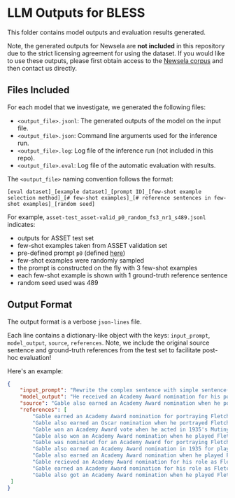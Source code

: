 # LLM Outputs for BLESS

This folder contains model outputs and evaluation results generated.

Note, the generated outputs for Newsela are **not included** in this repository due to the strict licensing agreement for using the dataset. If you would like to use these outputs, please first obtain access to the [Newsela corpus](https://newsela.com/data/) and then contact us directly.

## Files Included

For each model that we investigate, we generated the following files:

- `<output_file>.jsonl`: The generated outputs of the model on the input file.
- `<output_file>.json`: Command line arguments used for the inference run.
- `<output_file>.log`: Log file of the inference run (not included in this repo).
- `<output_file>.eval`: Log file of the automatic evaluation with results.

The `<output_file>` naming convention follows the format:

```
[eval dataset]_[example dataset]_[prompt ID]_[few-shot example selection method]_[# few-shot examples]_[# reference sentences in few-shot examples]_[random seed]
```

For example, `asset-test_asset-valid_p0_random_fs3_nr1_s489.jsonl` indicates:

- outputs for ASSET test set
- few-shot examples taken from ASSET validation set
- pre-defined prompt `p0` (defined [here](https://github.com/tannonk/llm_inference/blob/main/prompts/p0.json))
- few-shot examples were randomly sampled
- the prompt is constructed on the fly with 3 few-shot examples
- each few-shot example is shown with 1 ground-truth reference sentence
- random seed used was 489

## Output Format

The output format is a verbose `json-lines` file.

Each line contains a dictionary-like object with the keys: `input_prompt`, `model_output`, `source`, `references`. Note, we include the original source sentence and ground-truth references from the test set to facilitate post-hoc evaluation!

Here's an example:

```json
{
    "input_prompt": "Rewrite the complex sentence with simple sentence(s). Keep the meaning same, but make it simpler.\n\nComplex: This may be seen in the demand to remove the chief of staff of the Austrian Army, Alfred Jansa, from his position in January 1938.\nSimple: There was a demand to remove the Austrian Army chief of staff from office in 1938. His name was Alfred Jansa.\n\nComplex: Oxnard is the largest city in Ventura County, California in terms of population.\nSimple: Oxnard is the most populated city in Ventura County, California.\n\nComplex: 1263 - The chieftains of the eastern part of Iceland become the last to pledge fealty to the Norwegian king, bringing a more complete end to the Icelandic Commonwealth and the Icelandic civil war.\nSimple: The leaders of the eastern part of Iceland become the last to pledge loyalty to the Norwegian king, bringing a more complete end to the Icelandic Commonwealth and the Icelandic civil war.\n\nComplex: Gable also earned an Academy Award nomination when he portrayed Fletcher Christian in 1935's Mutiny on the Bounty.\nSimple:", 
    "model_output": "He received an Academy Award nomination for his portrayal of Fletcher Christian in 1935's Mutiny on the Bounty.", 
    "source": "Gable also earned an Academy Award nomination when he portrayed Fletcher Christian in 1935's Mutiny on the Bounty.", 
    "references": [
        "Gable earned an Academy Award nomination for portraying Fletcher Christian in Mutiny on the Bounty.", 
        "Gable also earned an Oscar nomination when he portrayed Fletcher Christian in 1935's Mutiny on the Bounty.", 
        "Gable won an Academy Award vote when he acted in 1935's Mutiny on the Bounty as Fletcher Christian.", 
        "Gable also won an Academy Award nomination when he played Fletcher Christian in the 1935 film Mutiny on the Bounty.", 
        "Gable was nominated for an Academy Award for portraying Fletcher Christian in 1935's Mutiny on the Bounty.", 
        "Gable also earned an Academy Award nomination in 1935 for playing Fletcher Christian in \"Mutiny on the Bounty\".", 
        "Gable also earned an Academy Award nomination when he played Fletcher Christian in 1935's Mutiny on the Bounty.", 
        "Gable recieved an Academy Award nomination for his role as Fletcher Christian. The film was Mutiny on the Bounty (1935).", 
        "Gable earned an Academy Award nomination for his role as Fletcher Christian in the 1935 film Mutiny on the Bounty.", 
        "Gable also got an Academy Award nomination when he played Fletcher Christian in 1935's movie, Mutiny on the Bounty."
 ]
}
```
